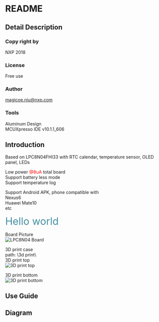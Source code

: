 # README

## Detail Description
### Copy right by
NXP 2018  
### License
Free use  
### Author
magicoe.niu@nxp.com  

### Tools
Aluminum Design  
MCUXpresso IDE v10.1.1_606  

## Introduction
Based on LPC8N04FHI33 with RTC calendar, temperature sensor, OLED panel, LEDs  
  
Low power <font color='red'>@8uA</font> total board  
Support battery less mode  
Support temperature log  
  
Support Android APK, phone compatible with  
Nexus6  
Huawei Mate10  
etc  
  
<font color="#4590a3" size = "6px">Hello world</font>  
  
Board Picture  
![LPC8N04 Board]()  
  
3D print case  
path: \3d print\  
3D print top  
![3D print top](https://github.com/Magicoe/LPC8N04_eClock/blob/master/3d%20print/Thermometer%20Concept%20v1%20(front).png)  
  
3D print bottom  
![3D print bottom](https://github.com/Magicoe/LPC8N04_eClock/blob/master/3d%20print/Thermometer%20Concept%20v1%20(back_ntag).png)  
  
## Use Guide

## Diagram


